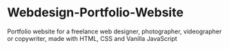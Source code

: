 # Webdesign-Portfolio-Website
Portfolio website for a freelance web designer, photographer, videographer or copywriter, made with HTML, CSS and Vanilla JavaScript
